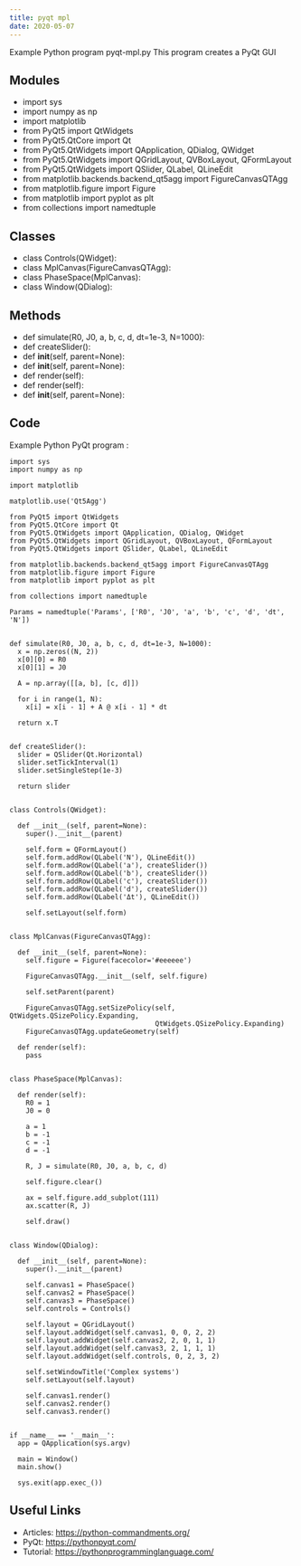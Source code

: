 ```yaml
---
title: pyqt mpl
date: 2020-05-07
---
```

Example Python program pyqt-mpl.py
This program creates a PyQt GUI

## Modules

* import sys
* import numpy as np
* import matplotlib
* from PyQt5 import QtWidgets
* from PyQt5.QtCore import Qt
* from PyQt5.QtWidgets import QApplication, QDialog, QWidget
* from PyQt5.QtWidgets import QGridLayout, QVBoxLayout, QFormLayout
* from PyQt5.QtWidgets import QSlider, QLabel, QLineEdit
* from matplotlib.backends.backend_qt5agg import FigureCanvasQTAgg
* from matplotlib.figure import Figure
* from matplotlib import pyplot as plt
* from collections import namedtuple

## Classes

* class Controls(QWidget):
* class MplCanvas(FigureCanvasQTAgg):
* class PhaseSpace(MplCanvas):
* class Window(QDialog):

## Methods

* def simulate(R0, J0, a, b, c, d, dt=1e-3, N=1000):
* def createSlider():
*   def __init__(self, parent=None):
*   def __init__(self, parent=None):
*   def render(self):
*   def render(self):
*   def __init__(self, parent=None):

## Code

Example Python PyQt program :

    import sys
    import numpy as np
    
    import matplotlib
    
    matplotlib.use('Qt5Agg')
    
    from PyQt5 import QtWidgets
    from PyQt5.QtCore import Qt
    from PyQt5.QtWidgets import QApplication, QDialog, QWidget
    from PyQt5.QtWidgets import QGridLayout, QVBoxLayout, QFormLayout
    from PyQt5.QtWidgets import QSlider, QLabel, QLineEdit
    
    from matplotlib.backends.backend_qt5agg import FigureCanvasQTAgg
    from matplotlib.figure import Figure
    from matplotlib import pyplot as plt
    
    from collections import namedtuple
    
    Params = namedtuple('Params', ['R0', 'J0', 'a', 'b', 'c', 'd', 'dt', 'N'])
    
    
    def simulate(R0, J0, a, b, c, d, dt=1e-3, N=1000):
      x = np.zeros((N, 2))
      x[0][0] = R0
      x[0][1] = J0
    
      A = np.array([[a, b], [c, d]])
    
      for i in range(1, N):
        x[i] = x[i - 1] + A @ x[i - 1] * dt
    
      return x.T
    
    
    def createSlider():
      slider = QSlider(Qt.Horizontal)
      slider.setTickInterval(1)
      slider.setSingleStep(1e-3)
    
      return slider
    
    
    class Controls(QWidget):
    
      def __init__(self, parent=None):
        super().__init__(parent)
    
        self.form = QFormLayout()
        self.form.addRow(QLabel('N'), QLineEdit())
        self.form.addRow(QLabel('a'), createSlider())
        self.form.addRow(QLabel('b'), createSlider())
        self.form.addRow(QLabel('c'), createSlider())
        self.form.addRow(QLabel('d'), createSlider())
        self.form.addRow(QLabel('Δt'), QLineEdit())
    
        self.setLayout(self.form)
    
    
    class MplCanvas(FigureCanvasQTAgg):
    
      def __init__(self, parent=None):
        self.figure = Figure(facecolor='#eeeeee')
    
        FigureCanvasQTAgg.__init__(self, self.figure)
    
        self.setParent(parent)
    
        FigureCanvasQTAgg.setSizePolicy(self, QtWidgets.QSizePolicy.Expanding,
                                        QtWidgets.QSizePolicy.Expanding)
        FigureCanvasQTAgg.updateGeometry(self)
    
      def render(self):
        pass
    
    
    class PhaseSpace(MplCanvas):
    
      def render(self):
        R0 = 1
        J0 = 0
    
        a = 1
        b = -1
        c = -1
        d = -1
    
        R, J = simulate(R0, J0, a, b, c, d)
    
        self.figure.clear()
    
        ax = self.figure.add_subplot(111)
        ax.scatter(R, J)
    
        self.draw()
    
    
    class Window(QDialog):
    
      def __init__(self, parent=None):
        super().__init__(parent)
    
        self.canvas1 = PhaseSpace()
        self.canvas2 = PhaseSpace()
        self.canvas3 = PhaseSpace()
        self.controls = Controls()
    
        self.layout = QGridLayout()
        self.layout.addWidget(self.canvas1, 0, 0, 2, 2)
        self.layout.addWidget(self.canvas2, 2, 0, 1, 1)
        self.layout.addWidget(self.canvas3, 2, 1, 1, 1)
        self.layout.addWidget(self.controls, 0, 2, 3, 2)
    
        self.setWindowTitle('Complex systems')
        self.setLayout(self.layout)
    
        self.canvas1.render()
        self.canvas2.render()
        self.canvas3.render()
    
    
    if __name__ == '__main__':
      app = QApplication(sys.argv)
    
      main = Window()
      main.show()
    
      sys.exit(app.exec_())
    

## Useful Links

- Articles: https://python-commandments.org/
- PyQt: https://pythonpyqt.com/
- Tutorial: https://pythonprogramminglanguage.com/
